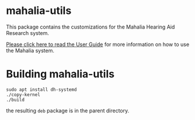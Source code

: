 # mahalia-utils
This package contains the customizations for the Mahalia Hearing Aid 
Research system.

[Please click here to read the User Guide](docs/mahalia-distro.md) for more information on how to use the Mahalia system.

# Building mahalia-utils

```
sudo apt install dh-systemd
./copy-kernel
./build
```

the resulting `deb` package is in the parent directory.
